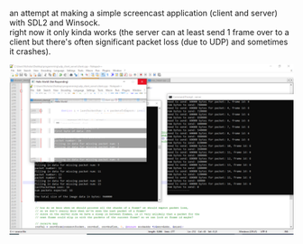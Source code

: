 an attempt at making a simple screencast application (client and server) with SDL2 and Winsock.    
right now it only kinda works (the server can at least send 1 frame over to a client but there's often significant packet loss (due to UDP) and sometimes it crashes).    
    
![screenshot](udp-screencast.png "screenshot of client and server")    